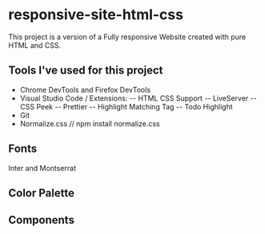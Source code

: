 # responsive-site-html-css

This project is a version of a Fully responsive Website created with pure HTML and CSS.

## Tools I've used for this project

-   Chrome DevTools and Firefox DevTools
-   Visual Studio Code / Extensions:
    -- HTML CSS Support
    -- LiveServer
    -- CSS Peek
    -- Prettier
    -- Highlight Matching Tag
    -- Todo Highlight
-   Git
-   Normalize.css // npm install normalize.css

## Fonts

Inter and Montserrat

## Color Palette

## Components
